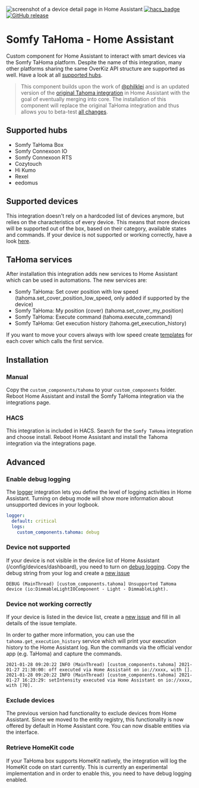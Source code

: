 ![screenshot of a device detail page in Home Assistant](https://raw.githubusercontent.com/iMicknl/ha-tahoma/master/media/tahoma_device_page.png)
[![hacs_badge](https://img.shields.io/badge/HACS-Default-orange.svg)](https://github.com/custom-components/hacs)
[![GitHub release](https://img.shields.io/github/release/iMicknl/ha-tahoma.svg)](https://GitHub.com/iMicknl/ha-tahoma/releases/)

# Somfy TaHoma - Home Assistant

Custom component for Home Assistant to interact with smart devices via the Somfy TaHoma platform. Despite the name of this integration, many other platforms sharing the same OverKiz API structure are supported as well. Have a look at all [supported hubs](#supported-hubs).

>This component builds upon the work of [@philklei](https://github.com/philklei) and is an updated version of the [original Tahoma integration](https://www.home-assistant.io/integrations/tahoma/) in Home Assistant with the goal of eventually merging into core. The installation of this component will replace the original TaHoma integration and thus allows you to beta-test [all changes](https://github.com/iMicknl/ha-tahoma/releases).

## Supported hubs

- Somfy TaHoma Box
- Somfy Connexoon IO
- Somfy Connexoon RTS
- Cozytouch
- Hi Kumo
- Rexel
- eedomus

## Supported devices

This integration doesn't rely on a hardcoded list of devices anymore, but relies on the characteristics of every device. This means that more devices will be supported out of the box, based on their category, available states and commands. If your device is not supported or working correctly, have a look [here](#device-not-supported--working-correctly).

## TaHoma services

After installation this integration adds new services to Home Assistant which can be used in automations. The new services are:

+ Somfy TaHoma: Set cover position with low speed (tahoma.set_cover_position_low_speed, only added if supported by the device)
+ Somfy TaHoma: My position (cover) (tahoma.set_cover_my_position)
+ Somfy TaHoma: Execute command (tahoma.execute_command)
+ Somfy TaHoma: Get execution history (tahoma.get_execution_history)

If you want to move your covers always with low speed create [templates](https://www.home-assistant.io/integrations/cover.template/) for each cover which calls the first service.

## Installation

### Manual

Copy the `custom_components/tahoma` to your `custom_components` folder. Reboot Home Assistant and install the Somfy TaHoma integration via the integrations page.

### HACS

This integration is included in HACS. Search for the `Somfy TaHoma` integration and choose install. Reboot Home Assistant and install the Tahoma integration via the integrations page.

## Advanced

### Enable debug logging

The [logger](https://www.home-assistant.io/integrations/logger/) integration lets you define the level of logging activities in Home Assistant. Turning on debug mode will show more information about unsupported devices in your logbook.

```yaml
logger:
  default: critical
  logs:
    custom_components.tahoma: debug
```

### Device not supported

If your device is not visible in the device list of Home Assistant (/config/devices/dashboard), you need to turn on [debug logging](#enable-debug-logging). Copy the debug string from your log and create a [new issue](https://github.com/iMicknl/ha-tahoma/issues/new/choose)

`DEBUG (MainThread) [custom_components.tahoma] Unsupported TaHoma device (io:DimmableLightIOComponent - Light - DimmableLight).`

### Device not working correctly

If your device is listed in the device list, create a [new issue](https://github.com/iMicknl/ha-tahoma/issues/new/choose) and fill in all details of the issue template.

In order to gather more information, you can use the `tahoma.get_execution_history` service which will print your execution history to the Home Assistant log. Run the commands via the official vendor app (e.g. TaHoma) and capture the commands.

```
2021-01-28 09:20:22 INFO (MainThread) [custom_components.tahoma] 2021-01-27 21:30:00: off executed via Home Assistant on io://xxxx, with [].
2021-01-28 09:20:22 INFO (MainThread) [custom_components.tahoma] 2021-01-27 16:23:29: setIntensity executed via Home Assistant on io://xxxx, with [70].
```

### Exclude devices

The previous version had functionality to exclude devices from Home Assistant. Since we moved to the entity registry, this functionality is now offered by default in Home Assistant core. You can now disable entities via the interface.

### Retrieve HomeKit code

If your TaHoma box supports HomeKit natively, the integration will log the HomeKit code on start currently. This is currently an experimental implementation and in order to enable this, you need to have debug logging enabled.
